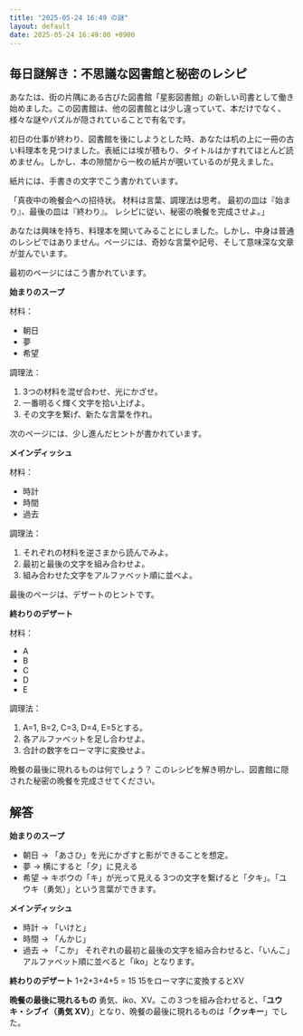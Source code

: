 ```yaml
---
title: "2025-05-24 16:49 の謎"
layout: default
date: 2025-05-24 16:49:00 +0900
---
```

## 毎日謎解き：不思議な図書館と秘密のレシピ

あなたは、街の片隅にある古びた図書館「星影図書館」の新しい司書として働き始めました。この図書館は、他の図書館とは少し違っていて、本だけでなく、様々な謎やパズルが隠されていることで有名です。

初日の仕事が終わり、図書館を後にしようとした時、あなたは机の上に一冊の古い料理本を見つけました。表紙には埃が積もり、タイトルはかすれてほとんど読めません。しかし、本の隙間から一枚の紙片が覗いているのが見えました。

紙片には、手書きの文字でこう書かれています。

「真夜中の晩餐会への招待状。
材料は言葉、調理法は思考。
最初の皿は『始まり』、最後の皿は『終わり』。
レシピに従い、秘密の晩餐を完成させよ。」

あなたは興味を持ち、料理本を開いてみることにしました。しかし、中身は普通のレシピではありません。ページには、奇妙な言葉や記号、そして意味深な文章が並んでいます。

最初のページにはこう書かれています。

**始まりのスープ**

材料：
*   朝日
*   夢
*   希望

調理法：
1.  3つの材料を混ぜ合わせ、光にかざせ。
2.  一番明るく輝く文字を拾い上げよ。
3.  その文字を繋げ、新たな言葉を作れ。

次のページには、少し進んだヒントが書かれています。

**メインディッシュ**

材料：
*   時計
*   時間
*   過去

調理法：
1.  それぞれの材料を逆さまから読んでみよ。
2.  最初と最後の文字を組み合わせよ。
3.  組み合わせた文字をアルファベット順に並べよ。

最後のページは、デザートのヒントです。

**終わりのデザート**

材料：
*   A
*   B
*   C
*   D
*   E

調理法：
1.  A=1, B=2, C=3, D=4, E=5とする。
2.  各アルファベットを足し合わせよ。
3.  合計の数字をローマ字に変換せよ。

晩餐の最後に現れるものは何でしょう？
このレシピを解き明かし、図書館に隠された秘密の晩餐を完成させてください。

## 解答

**始まりのスープ**

*   朝日 → 「あさひ」を光にかざすと影ができることを想定。
*   夢 → 横にすると「夕」に見える
*   希望 → キボウの「キ」が光って見える
    3つの文字を繋げると「夕キ」。「ユウキ（勇気）」という言葉ができます。

**メインディッシュ**

*   時計 → 「いけと」
*   時間 → 「んかじ」
*   過去 → 「こか」
    それぞれの最初と最後の文字を組み合わせると、「いんこ」
    アルファベット順に並べると「iko」となります。

**終わりのデザート**
1+2+3+4+5 = 15
15をローマ字に変換するとXV

**晩餐の最後に現れるもの**
勇気、iko、XV。この３つを組み合わせると、「**ユウキ・シブイ（勇気 XV）**」となり、晩餐の最後に現れるものは「**クッキー**」でした。
